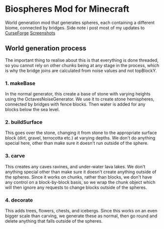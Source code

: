 # Biospheres Mod for Minecraft
World generation mod that generates spheres, each containing a different biome, connected by bridges.
Side note i post most of my updates to [CurseForge](https://www.curseforge.com/minecraft/mc-mods/biospheres-mod)
[Screenshots](https://www.curseforge.com/minecraft/mc-mods/biospheres-mod/screenshots)

## World generation process

The important thing to realise about this is that everything is done threaded, so you cannot rely on other chunks being at any stage in the process, which is why the bridge joins are calculated from noise values and not topBlockY.

### 1. makeBase
In the normal generator, this create a base of stone with varying heights using the OctavesNoiseGenerator. We use it to create stone hemispheres, connected by bridges with fence blocks. Then water is added for any blocks below the sea level.

### 2. buildSurface
This goes over the stone, changing it from stone to the appropriate surface block (dirt, gravel, terrocotta etc.) at varying depths. We don't do anything special here, other than make sure it doesn't run outside of the sphere.

### 3. carve
This creates any caves ravines, and under-water lava lakes. We don't anything special other than make sure it doesn't create anything outside of the spheres. Since it works on chunks, rather than blocks, we don't have any control on a block-by-block basis, so we wrap the chunk object which will then ignore any requests to change blocks outside of the spheres.

### 4. decorate
This adds trees, flowers, chests, and icebergs. Since this works on an even bigger scale than carving, we generate these as normal, then go round and delete anything that falls outside of the spheres.
